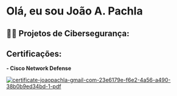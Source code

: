 <h1>Olá, eu sou João A. Pachla</h1>

<h2>👨‍💻 Projetos de Cibersegurança:</h2>



<h2>Certificações:</h2>

<b>- Cisco Network Defense</b>

<a href="https://ibb.co/S4SNkbvH"><img src="https://i.ibb.co/sd7jTn3c/certificate-joaopachla-gmail-com-23e6179e-f6e2-4a56-a490-38b0b9ed34bd-1-pdf.jpg" alt="certificate-joaopachla-gmail-com-23e6179e-f6e2-4a56-a490-38b0b9ed34bd-1-pdf" border="0"></a>






